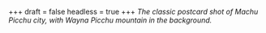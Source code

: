 
+++
draft = false
headless = true
+++
_The classic postcard shot of Machu Picchu city, with Wayna Picchu mountain in the background._
